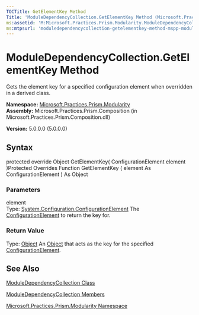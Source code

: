 ```yaml
---
TOCTitle: GetElementKey Method
Title: 'ModuleDependencyCollection.GetElementKey Method (Microsoft.Practices.Prism.Modularity)'
ms:assetid: 'M:Microsoft.Practices.Prism.Modularity.ModuleDependencyCollection.GetElementKey(System.Configuration.ConfigurationElement)'
ms:mtpsurl: 'moduledependencycollection-getelementkey-method-mspp-modularity.md'
---
```


# ModuleDependencyCollection.GetElementKey Method

Gets the element key for a specified configuration element when overridden in a derived class.

**Namespace:** [Microsoft.Practices.Prism.Modularity](https://msdn.microsoft.com/library/microsoft.practices.prism.modularity)
**Assembly:** Microsoft.Practices.Prism.Composition (in Microsoft.Practices.Prism.Composition.dll)

**Version:** 5.0.0.0 (5.0.0.0)

## Syntax
protected override Object GetElementKey( ConfigurationElement element )Protected Overrides Function GetElementKey ( element As ConfigurationElement ) As Object

### Parameters

element  
Type: [System.Configuration.ConfigurationElement](http://msdn.microsoft.com/en-us/library/kyx77cz3)
The [ConfigurationElement](http://msdn.microsoft.com/en-us/library/kyx77cz3) to return the key for.

### Return Value

Type: [Object](http://msdn.microsoft.com/en-us/library/e5kfa45b)
An [Object](http://msdn.microsoft.com/en-us/library/e5kfa45b) that acts as the key for the specified [ConfigurationElement](http://msdn.microsoft.com/en-us/library/kyx77cz3).

## See Also
[ModuleDependencyCollection Class](https://msdn.microsoft.com/library/microsoft.practices.prism.modularity.moduledependencycollection)

[ModuleDependencyCollection Members](https://msdn.microsoft.com/allmembers.t:microsoft.practices.prism.modularity.moduledependencycollection)

[Microsoft.Practices.Prism.Modularity Namespace](https://msdn.microsoft.com/library/microsoft.practices.prism.modularity)
